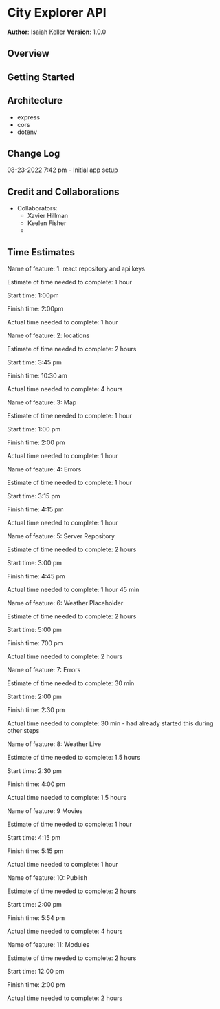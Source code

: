# City Explorer API

**Author**: Isaiah Keller
**Version**: 1.0.0 

## Overview
<!-- Provide a high level overview of what this application is and why you are building it, beyond the fact that it's an assignment for this class. (i.e. What's your problem domain?) -->

## Getting Started
<!-- What are the steps that a user must take in order to build this app on their own machine and get it running? -->

## Architecture
<!-- Provide a detailed description of the application design. What technologies (languages, libraries, etc) you're using, and any other relevant design information. -->
- express
- cors
- dotenv

## Change Log
08-23-2022 7:42 pm - Initial app setup

## Credit and Collaborations
- Collaborators:
     - Xavier Hillman
     - Keelen Fisher
     - 

## Time Estimates

Name of feature: 1: react repository and api keys

Estimate of time needed to complete: 1 hour

Start time: 1:00pm

Finish time: 2:00pm

Actual time needed to complete: 1 hour


Name of feature: 2: locations

Estimate of time needed to complete: 2 hours

Start time: 3:45 pm

Finish time: 10:30 am

Actual time needed to complete: 4 hours


Name of feature: 3: Map

Estimate of time needed to complete: 1 hour

Start time: 1:00 pm

Finish time: 2:00 pm

Actual time needed to complete: 1 hour


Name of feature: 4: Errors

Estimate of time needed to complete: 1 hour

Start time: 3:15 pm

Finish time: 4:15 pm

Actual time needed to complete: 1 hour


Name of feature: 5: Server Repository

Estimate of time needed to complete: 2 hours

Start time: 3:00 pm

Finish time: 4:45 pm

Actual time needed to complete: 1 hour 45 min


Name of feature: 6: Weather Placeholder

Estimate of time needed to complete: 2 hours

Start time: 5:00 pm

Finish time: 700 pm

Actual time needed to complete: 2 hours


Name of feature: 7: Errors

Estimate of time needed to complete: 30 min

Start time: 2:00 pm

Finish time: 2:30 pm

Actual time needed to complete: 30 min - had already started this during other steps


Name of feature: 8: Weather Live

Estimate of time needed to complete: 1.5 hours

Start time: 2:30 pm

Finish time: 4:00 pm

Actual time needed to complete: 1.5 hours


Name of feature: 9 Movies

Estimate of time needed to complete: 1 hour

Start time: 4:15 pm

Finish time: 5:15 pm

Actual time needed to complete: 1 hour


Name of feature: 10: Publish

Estimate of time needed to complete: 2 hours

Start time: 2:00 pm

Finish time: 5:54 pm

Actual time needed to complete: 4 hours


Name of feature: 11: Modules

Estimate of time needed to complete: 2 hours

Start time: 12:00 pm

Finish time: 2:00 pm

Actual time needed to complete: 2 hours


